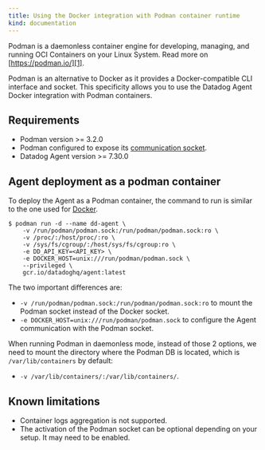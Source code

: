 ```yaml
---
title: Using the Docker integration with Podman container runtime
kind: documentation
---
```


Podman is a daemonless container engine for developing, managing, and running OCI Containers on your Linux System. Read more on [https://podman.io/][1].

Podman is an alternative to Docker as it provides a Docker-compatible CLI interface and socket. This specificity allows you to use the Datadog Agent Docker integration with Podman containers.

## Requirements

* Podman version >= 3.2.0
* Podman configured to expose its [communication socket][2].
* Datadog Agent version >= 7.30.0

## Agent deployment as a podman container

To deploy the Agent as a Podman container, the command to run is similar to the one used for [Docker][3].

```
$ podman run -d --name dd-agent \
    -v /run/podman/podman.sock:/run/podman/podman.sock:ro \
    -v /proc/:/host/proc/:ro \
    -v /sys/fs/cgroup/:/host/sys/fs/cgroup:ro \
    -e DD_API_KEY=<API_KEY> \
    -e DOCKER_HOST=unix:///run/podman/podman.sock \
    --privileged \
    gcr.io/datadoghq/agent:latest
```

The two important differences are:
* `-v /run/podman/podman.sock:/run/podman/podman.sock:ro` to mount the Podman socket instead of the Docker socket.
* `-e DOCKER_HOST=unix:///run/podman/podman.sock` to configure the Agent communication with the Podman socket.

When running Podman in daemonless mode, instead of those 2 options, we need to mount the directory where the Podman DB is located, which is `/var/lib/containers` by default:
* `-v /var/lib/containers/:/var/lib/containers/`.

## Known limitations

* Container logs aggregation is not supported.
* The activation of the Podman socket can be optional depending on your setup. It may need to be enabled.


[1]: https://podman.io/
[2]: https://access.redhat.com/documentation/en-us/red_hat_enterprise_linux/8/html/building_running_and_managing_containers/index
[3]: /agent/docker
